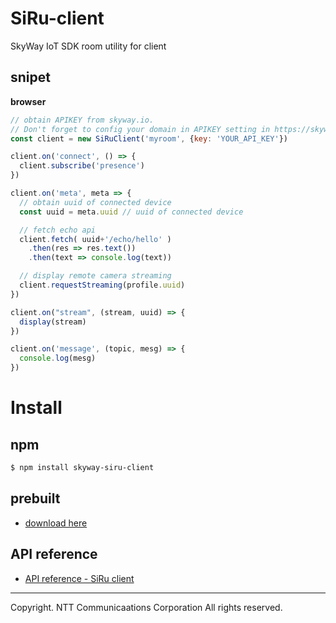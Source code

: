 # SiRu-client

SkyWay IoT SDK room utility for client

## snipet

**browser**

```javascript
// obtain APIKEY from skyway.io. 
// Don't forget to config your domain in APIKEY setting in https://skyway.io/ds.
const client = new SiRuClient('myroom', {key: 'YOUR_API_KEY'})

client.on('connect', () => {
  client.subscribe('presence')
})

client.on('meta', meta => {
  // obtain uuid of connected device
  const uuid = meta.uuid // uuid of connected device

  // fetch echo api
  client.fetch( uuid+'/echo/hello' )
    .then(res => res.text())
    .then(text => console.log(text))

  // display remote camera streaming
  client.requestStreaming(profile.uuid)
})

client.on("stream", (stream, uuid) => {
  display(stream)
})

client.on('message', (topic, mesg) => {
  console.log(mesg)
})
```

# Install 

## npm

```bash
$ npm install skyway-siru-client
```

## prebuilt

* [download here](https://github.com/nttcom/skyway-siru-client/blob/master/dist/SiRuClient.min.js)

## API reference

* [API reference - SiRu client](https://github.com/nttcom/skyway-iot-sdk/blob/master/docs/apiref/siru_client.md)

---

Copyright. NTT Communicaations Corporation All rights reserved.